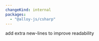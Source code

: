 ```yaml
---
changeKind: internal
packages:
  - "@alloy-js/csharp"
---
```


add extra new-lines to improve readability